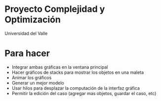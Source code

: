 # Proyecto Complejidad y Optimización

Universidad del Valle

# Para hacer

* Integrar ambas gráficas en la ventana principal
* Hacer gráficos de stacks para mostrar los objetos en una maleta
* Animar los gráficos
* Generar un mejor modelo
* Usar hilos para desplazar la computación de la interfaz gráfica
* Permitir la edición del caso (agregar mas objetos, guardar el caso, etc)
